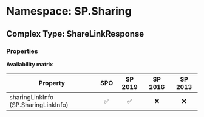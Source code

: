 # Namespace: SP.Sharing

## Complex Type: ShareLinkResponse

### Properties

**Availability matrix**

Property | SPO | SP 2019 | SP 2016 | SP 2013
----------|:---:|:-------:|:-------:|:-------:
sharingLinkInfo (SP.SharingLinkInfo) | ✅ | ✅ | ❌ | ❌